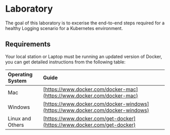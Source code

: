 # Laboratory

The goal of this laboratory is to excerise the end-to-end steps required for a healthy Logging scenario for a Kubernetes environment.

## Requirements

Your local station or Laptop must be running an updated version of Docker, you can get detailed instructions from the following table:



| Operating System | Guide |
| :--- | :--- |
| Mac | [https://www.docker.com/docker-mac](https://www.docker.com/docker-mac) |
| Windows | [https://www.docker.com/docker-windows](https://www.docker.com/docker-windows) |
| Linux and Others | [https://www.docker.com/get-docker](https://www.docker.com/get-docker) |



